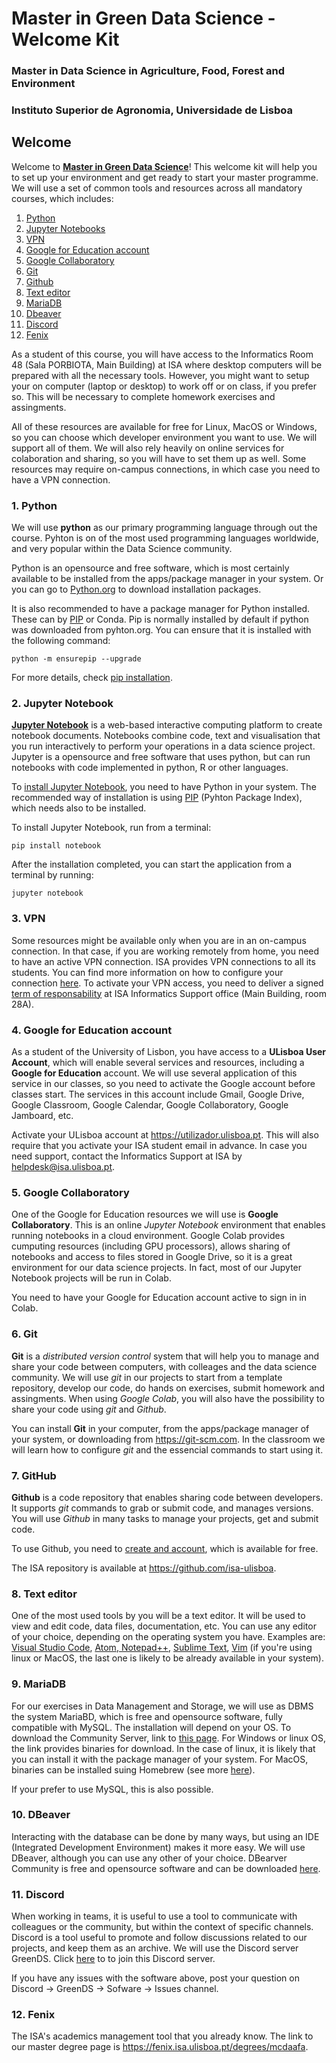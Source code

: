 # Master in Green Data Science - Welcome Kit
### Master in Data Science in Agriculture, Food, Forest and Environment
### Instituto Superior de Agronomia, Universidade de Lisboa


## Welcome

Welcome to **[Master in Green Data Science](https://www.isa.ulisboa.pt/ensino/mestrados/mcdaafa/lp/)**! This welcome kit will help you to set up your environment and get ready to start your master programme. We will use a set of common tools and resources across all mandatory courses, which includes:

1. [Python](#python)
2. [Jupyter Notebooks](#jupyter)
3. [VPN](#vpn)
4. [Google for Education account](#google)
5. [Google Collaboratory](#colab)
6. [Git](#git)
7. [Github](#github)
8. [Text editor](#editor)
9. [MariaDB](#mariadb)
10. [Dbeaver](#dbeaver)
11. [Discord](#discord)
12. [Fenix](#fenix)

As a student of this course, you will have access to the Informatics Room 48 (Sala PORBIOTA, Main Building) at ISA where desktop computers will be prepared with all the necessary tools. However, you might want to setup your on computer (laptop or desktop) to work off or on class, if you prefer so. This will be necessary to complete homework  exercises and assingments.

All of these resources are available for free for Linux, MacOS or Windows, so you can choose which developer environment you want to use. We will support all of them. We will also rely heavily on online services for colaboration and sharing, so you will have to set them up as well. Some resources may require on-campus connections, in which case you need to have a VPN connection.


### 1. <a name="python">Python</a>

We will use **python** as our primary programming language through out the course. Pyhton is on of the most used programming languages worldwide, and very popular within the Data Science community.

Python is an opensource and free software, which is most certainly available to be installed from the apps/package manager in your system. Or you can go to [Python.org](https://www.python.org/) to download installation packages.

It is also recommended to have a package manager for Python installed. These can by [PIP](https://pypi.org/project/pip/) or Conda. Pip is normally installed  by default if python was downloaded from pyhton.org. You can ensure that it is installed with the following command:
```
python -m ensurepip --upgrade
```
For more details, check [pip installation](https://pip.pypa.io/en/stable/installation/).

### 2. <a name="jupyter">Jupyter Notebook</a>

[**Jupyter Notebook**](https://jupyter.org/) is a web-based interactive computing platform to create notebook documents. Notebooks combine code, text and visualisation that you run interactively to perform your operations in a data science project. Jupyter is a opensource and free software that uses python, but can run notebooks with code implemented in python, R or other languages.

To [install Jupyter Notebook](https://jupyter.org/install), you need to have Python in your system. The recommended way of installation is using [PIP](https://pypi.org/project/pip/) (Pyhton Package Index), which needs also to be installed.

To install Jupyter Notebook, run from a terminal:

```
pip install notebook
```

After the installation completed, you can start the application from a terminal by running:

```
jupyter notebook
```


### 3. <a name="vpn">VPN</a>

Some resources might be available only when you are in an on-campus connection. In that case, if you are working remotely from home, you need to have an active VPN connection. ISA provides VPN connections to all its students. You can find more information on how to configure your connection [here](https://www.isa.ulisboa.pt/di/servicos/acesso-vpn). To activate your VPN access, you need to deliver a signed [term of responsability](https://www.isa.ulisboa.pt/files/di/pub/docs/formularios/TermoResponsabilidadeVPN.pdf) at ISA Informatics Support office (Main Building, room 28A).


### 4. <a name="google">Google for Education account</a>

As a student of the University of Lisbon, you have access to a **ULisboa User Account**, which will enable several services and resources, including a **Google for Education** account. We will use several application of this service in our classes, so you need to activate the Google account before classes start. The services in this account include Gmail, Google Drive, Google Classroom, Google Calendar, Google Collaboratory, Google Jamboard, etc.

Activate your ULisboa account at https://utilizador.ulisboa.pt. This will also require that you activate your ISA student email in advance. In case you need support, contact the Informatics Support at ISA by helpdesk@isa.ulisboa.pt. 


### 5. <a name="colab">Google Collaboratory</a>

One of the Google for Education resources we will use is **Google Collaboratory**. This is an online *Jupyter Notebook* environment that enables running notebooks in a cloud environment. Google Colab provides cumputing resources (including GPU processors), allows sharing of notebooks and access to files stored in Google Drive, so it is a great environment for our data science projects. In fact, most of our Jupyter Notebook projects will be run in Colab.

You need to have your Google for Education account active to sign in in Colab.


### 6. <a name="git">Git</a>

**Git** is a *distributed version control* system that will help you to manage and share your code between computers, with colleages and the data science community. We will use *git* in our projects to start from a template repository, develop our code, do hands on exercises, submit homework and assingments. When using *Google Colab*, you will also have the possibility to share your code using *git* and *Github*.

You can install **Git** in your computer, from the apps/package manager of your system, or downloading from https://git-scm.com. In the classroom we will learn how to configure *git* and the essencial commands to start using it.


### 7. <a name="github">GitHub</a>

**Github** is a code repository that enables sharing code between developers. It supports *git* commands to grab or submit code, and manages versions. You will use *Github* in many tasks to manage your projects, get and submit code.

To use Github, you need to [create and account](https://github.com/signup), which is available for free.

The ISA repository is available at https://github.com/isa-ulisboa.


### 8. <a name="editor">Text editor</a>

One of the most used tools by you will be a text editor. It will be used to view and edit code, data files, documentation, etc. You can use any editor of your choice, depending on the operating system you have. Examples are: [Visual Studio Code](https://code.visualstudio.com/), [Atom](https://atom.io/),[ Notepad++](https://notepad-plus-plus.org/), [Sublime Text](https://www.sublimetext.com/), [Vim](https://www.vim.org/) (if you're using linux or MacOS, the last one is likely to be already available in your system). 


### 9. <a name="mariadb">MariaDB</a>

For our exercises in Data Management and Storage, we will use as DBMS the system MariaBD, which is free and opensource software, fully compatible with MySQL. The installation will depend on your OS. To download the Community Server, link to [this page](https://mariadb.org/download/). For Windows or linux OS, the link provides binaries for download. In the case of linux, it is likely that you can install it with the package manager of your system. For MacOS, binaries can be installed suing Homebrew (see more [here](https://mariadb.com/kb/en/installing-mariadb-on-macos-using-homebrew/)).

If your prefer to use MySQL, this is also possible.


### 10. <a name="dbeaver">DBeaver</a>

Interacting with the database can be done by many ways, but using an IDE (Integrated Development Environment) makes it more easy. We will use DBeaver, although you can use any other of your choice. DBearver Community is free and opensource software and can be downloaded [here](https://dbeaver.io/download/).


### 11. <a name="discord">Discord</a>

When working in teams, it is useful to use a tool to communicate with colleagues or the community, but within the context of specific channels. Discord is a tool useful to promote and follow discussions related to our projects, and keep them as an archive. We will use the Discord server GreenDS. Click [here](https://discord.gg/TaDQbsaNJK) to to join this Discord server.

If you have any issues with the software above, post your question on Discord -> GreenDS -> Sofware -> Issues channel.

### 12. <a name="fenix">Fenix</a>

The ISA's academics management tool that you already know. The link to our master degree page is https://fenix.isa.ulisboa.pt/degrees/mcdaafa.

